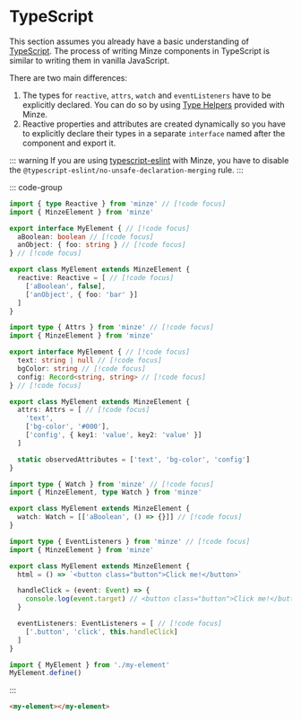 # TypeScript

This section assumes you already have a basic understanding of [TypeScript](https://www.typescriptlang.org). The process of writing Minze components in TypeScript is similar to writing them in vanilla JavaScript.

There are two main differences:

1. The types for `reactive`, `attrs`, `watch` and `eventListeners` have to be explicitly declared. You can do so by using [Type Helpers](/api/type-helpers) provided with Minze.
2. Reactive properties and attributes are created dynamically so you have to explicitly declare their types in a separate `interface` named after the component and export it.

::: warning
If you are using [typescript-eslint](https://typescript-eslint.io) with Minze, you have to disable the `@typescript-eslint/no-unsafe-declaration-merging` rule.
:::

::: code-group

<!-- prettier-ignore-start -->
```ts [Reactive]
import { type Reactive } from 'minze' // [!code focus]
import { MinzeElement } from 'minze'

export interface MyElement { // [!code focus]
  aBoolean: boolean // [!code focus]
  anObject: { foo: string } // [!code focus]
} // [!code focus]

export class MyElement extends MinzeElement {
  reactive: Reactive = [ // [!code focus]
    ['aBoolean', false],
    ['anObject', { foo: 'bar' }]
  ]
}
```
<!-- prettier-ignore-end -->

<!-- prettier-ignore-start -->
```ts [Attrs]
import type { Attrs } from 'minze' // [!code focus]
import { MinzeElement } from 'minze'

export interface MyElement { // [!code focus]
  text: string | null // [!code focus]
  bgColor: string // [!code focus]
  config: Record<string, string> // [!code focus]
} // [!code focus]

export class MyElement extends MinzeElement {
  attrs: Attrs = [ // [!code focus]
    'text',
    ['bg-color', '#000'],
    ['config', { key1: 'value', key2: 'value' }]
  ]

  static observedAttributes = ['text', 'bg-color', 'config']
}
```
<!-- prettier-ignore-end -->

```ts [Watch]
import type { Watch } from 'minze' // [!code focus]
import { MinzeElement, type Watch } from 'minze'

export class MyElement extends MinzeElement {
  watch: Watch = [['aBoolean', () => {}]] // [!code focus]
}
```

<!-- prettier-ignore-start -->
```ts [EventListeners]
import type { EventListeners } from 'minze' // [!code focus]
import { MinzeElement } from 'minze'

export class MyElement extends MinzeElement {
  html = () => `<button class="button">Click me!</button>`

  handleClick = (event: Event) => {
    console.log(event.target) // <button class="button">Click me!</button>
  }

  eventListeners: EventListeners = [ // [!code focus]
    ['.button', 'click', this.handleClick]
  ]
}
```
<!-- prettier-ignore-end -->

```ts [./main.ts]
import { MyElement } from './my-element'
MyElement.define()
```

:::

```html
<my-element></my-element>
```
